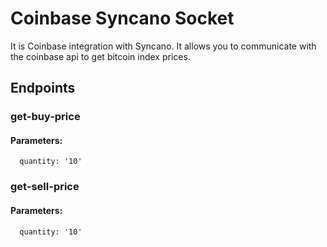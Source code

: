 # Coinbase Syncano Socket

It is Coinbase integration with Syncano. It allows you to communicate with the coinbase api to get bitcoin index prices.

## Endpoints

### get-buy-price

#### Parameters:

      quantity: '10'


### get-sell-price

#### Parameters:

      quantity: '10'

